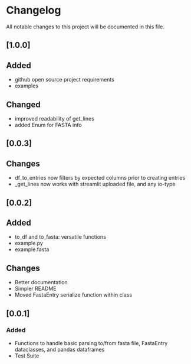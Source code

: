 # Changelog

All notable changes to this project will be documented in this file.

## [1.0.0]

## Added
- github open source project requirements
- examples

## Changed
- improved readability of get_lines
- added Enum for FASTA info

## [0.0.3]

## Changes
- df_to_entries now filters by expected columns prior to creating entries
- _get_lines now works with streamlit uploaded file, and any io-type 

## [0.0.2]

## Added
- to_df and to_fasta: versatile functions 
- example.py
- example.fasta

## Changes
- Better documentation
- Simpler README
- Moved FastaEntry serialize function within class

## [0.0.1]

### Added
- Functions to handle basic parsing to/from fasta file, FastaEntry dataclasses, and pandas dataframes
- Test Suite